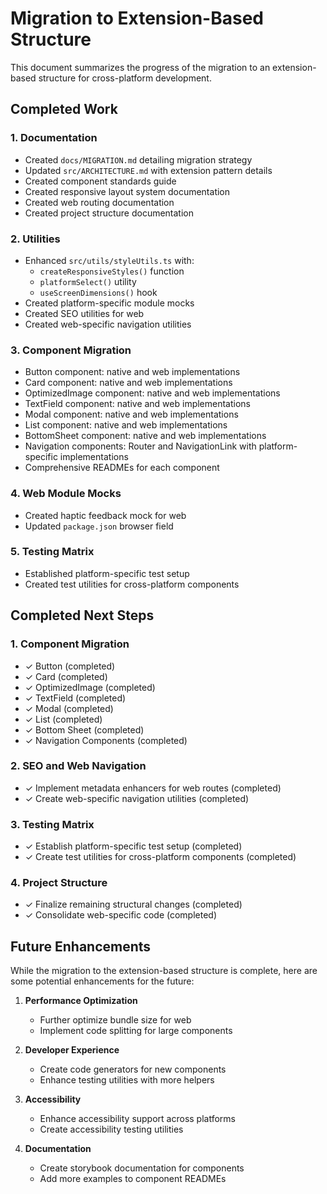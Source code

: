 # Migration to Extension-Based Structure

This document summarizes the progress of the migration to an extension-based structure for cross-platform development.

## Completed Work

### 1. Documentation
- Created `docs/MIGRATION.md` detailing migration strategy
- Updated `src/ARCHITECTURE.md` with extension pattern details
- Created component standards guide
- Created responsive layout system documentation
- Created web routing documentation
- Created project structure documentation

### 2. Utilities
- Enhanced `src/utils/styleUtils.ts` with:
  - `createResponsiveStyles()` function
  - `platformSelect()` utility
  - `useScreenDimensions()` hook
- Created platform-specific module mocks
- Created SEO utilities for web
- Created web-specific navigation utilities

### 3. Component Migration
- Button component: native and web implementations
- Card component: native and web implementations 
- OptimizedImage component: native and web implementations
- TextField component: native and web implementations
- Modal component: native and web implementations
- List component: native and web implementations
- BottomSheet component: native and web implementations
- Navigation components: Router and NavigationLink with platform-specific implementations
- Comprehensive READMEs for each component

### 4. Web Module Mocks
- Created haptic feedback mock for web
- Updated `package.json` browser field

### 5. Testing Matrix
- Established platform-specific test setup
- Created test utilities for cross-platform components

## Completed Next Steps

### 1. Component Migration
- ✓ Button (completed)
- ✓ Card (completed)
- ✓ OptimizedImage (completed)
- ✓ TextField (completed)
- ✓ Modal (completed)
- ✓ List (completed)
- ✓ Bottom Sheet (completed)
- ✓ Navigation Components (completed)

### 2. SEO and Web Navigation
- ✓ Implement metadata enhancers for web routes (completed)
- ✓ Create web-specific navigation utilities (completed)

### 3. Testing Matrix
- ✓ Establish platform-specific test setup (completed)
- ✓ Create test utilities for cross-platform components (completed)

### 4. Project Structure
- ✓ Finalize remaining structural changes (completed)
- ✓ Consolidate web-specific code (completed)

## Future Enhancements

While the migration to the extension-based structure is complete, here are some potential enhancements for the future:

1. **Performance Optimization**
   - Further optimize bundle size for web
   - Implement code splitting for large components

2. **Developer Experience**
   - Create code generators for new components
   - Enhance testing utilities with more helpers

3. **Accessibility**
   - Enhance accessibility support across platforms
   - Create accessibility testing utilities

4. **Documentation**
   - Create storybook documentation for components
   - Add more examples to component READMEs 